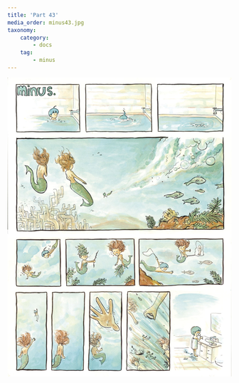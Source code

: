 ```yaml
---
title: 'Part 43'
media_order: minus43.jpg
taxonomy:
    category:
        - docs
    tag:
        - minus
---
```


![](minus43.jpg)